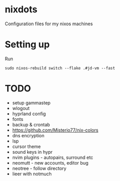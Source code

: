 # nixdots
Configuration files for my nixos machines

# Setting up

Run

```
sudo nixos-rebuild switch --flake .#jd-vm --fast
```

# TODO

* setup gammastep
* wlogout
* hyprland config
* fonts
* backup & crontab
* https://github.com/Misterio77/nix-colors
* dns encryption
* lsp
* cursor theme
* sound keys in hypr
* nvim plugins - autopairs, surround etc
* neomutt - new accounts, editor bug
* neotree - follow directory
* lieer with notmuch
